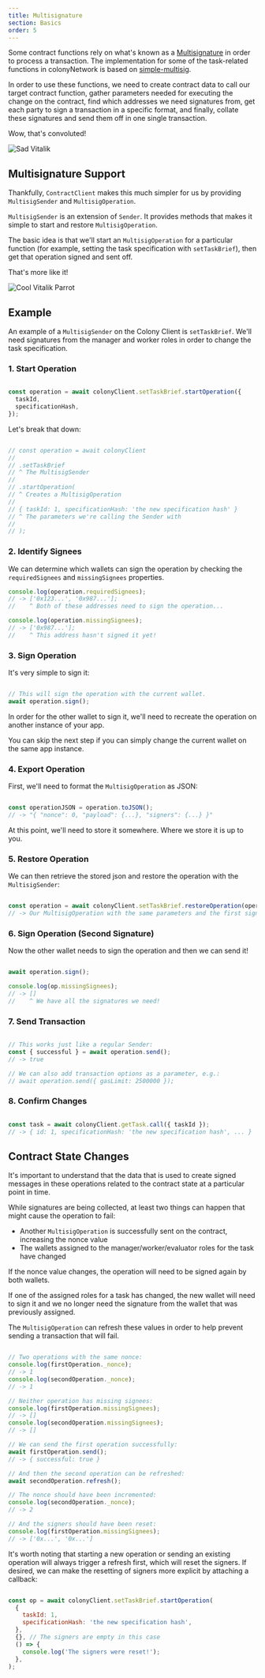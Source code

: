 ```yaml
---
title: Multisignature
section: Basics
order: 5
---
```


Some contract functions rely on what's known as a [Multisignature](https://en.wikipedia.org/wiki/Multisignature) in order to process a transaction. The implementation for some of the task-related functions in colonyNetwork is based on [simple-multisig](https://github.com/christianlundkvist/simple-multisig).

In order to use these functions, we need to create contract data to call our target contract function, gather parameters needed for executing the change on the contract, find which addresses we need signatures from, get each party to sign a transaction in a specific format, and finally, collate these signatures and send them off in one single transaction.

Wow, that's convoluted!

![Sad Vitalik](img/sad_vitalik.gif)

## Multisignature Support

Thankfully, `ContractClient` makes this much simpler for us by providing `MultisigSender` and `MultisigOperation`.

`MultisigSender` is an extension of `Sender`. It provides methods that makes it simple to start and restore `MultisigOperation`.

The basic idea is that we'll start an `MultisigOperation` for a particular function (for example, setting the task specification with `setTaskBrief`), then get that operation signed and sent off.

That's more like it!

![Cool Vitalik Parrot](img/cool_vitalik_parrot.gif)

## Example

An example of a `MultisigSender` on the Colony Client is `setTaskBrief`. We'll need signatures from the manager and worker roles in order to change the task specification.

### 1. Start Operation

```js

const operation = await colonyClient.setTaskBrief.startOperation({
  taskId,
  specificationHash,
});

```

Let's break that down:

```js

// const operation = await colonyClient
//
// .setTaskBrief
// ^ The MultisigSender
//
// .startOperation(
// ^ Creates a MultisigOperation
//
// { taskId: 1, specificationHash: 'the new specification hash' }
// ^ The parameters we're calling the Sender with
//
// );

```

### 2. Identify Signees

We can determine which wallets can sign the operation by checking the `requiredSignees` and `missingSignees` properties.

```js
console.log(operation.requiredSignees);
// -> ['0x123...', '0x987...'];
//    ^ Both of these addresses need to sign the operation...

console.log(operation.missingSignees);
// -> ['0x987...'];
//    ^ This address hasn't signed it yet!
```

### 3. Sign Operation

It's very simple to sign it:

```js

// This will sign the operation with the current wallet.
await operation.sign();

```

In order for the other wallet to sign it, we'll need to recreate the operation on another instance of your app.

You can skip the next step if you can simply change the current wallet on the same app instance.

### 4. Export Operation

First, we'll need to format the `MultisigOperation` as JSON:

```js

const operationJSON = operation.toJSON();
// -> "{ "nonce": 0, "payload": {...}, "signers": {...} }"

```

At this point, we'll need to store it somewhere. Where we store it is up to you.

### 5. Restore Operation

We can then retrieve the stored json and restore the operation with the `MultisigSender`:

```js

const operation = await colonyClient.setTaskBrief.restoreOperation(operationJSON);
// -> Our MultisigOperation with the same parameters and the first signature already in place.

```

### 6. Sign Operation (Second Signature)

Now the other wallet needs to sign the operation and then we can send it!

```js

await operation.sign();

console.log(op.missingSignees);
// -> []
//    ^ We have all the signatures we need!

```

### 7. Send Transaction

```js

// This works just like a regular Sender:
const { successful } = await operation.send();
// -> true

// We can also add transaction options as a parameter, e.g.:
// await operation.send({ gasLimit: 2500000 });

```

### 8. Confirm Changes

```js

const task = await colonyClient.getTask.call({ taskId });
// -> { id: 1, specificationHash: 'the new specification hash', ... }

```

## Contract State Changes

It's important to understand that the data that is used to create signed messages in these operations related to the contract state at a particular point in time.

While signatures are being collected, at least two things can happen that might cause the operation to fail:

* Another `MultisigOperation` is successfully sent on the contract, increasing the nonce value
* The wallets assigned to the manager/worker/evaluator roles for the task have changed

If the nonce value changes, the operation will need to be signed again by both wallets.

If one of the assigned roles for a task has changed, the new wallet will need to sign it and we no longer need the signature from the wallet that was previously assigned.

The `MultisigOperation` can refresh these values in order to help prevent sending a transaction that will fail.

```js

// Two operations with the same nonce:
console.log(firstOperation._nonce);
// -> 1
console.log(secondOperation._nonce);
// -> 1

// Neither operation has missing signees:
console.log(firstOperation.missingSignees);
// -> []
console.log(secondOperation.missingSignees);
// -> []

// We can send the first operation successfully:
await firstOperation.send();
// -> { successful: true }

// And then the second operation can be refreshed:
await secondOperation.refresh();

// The nonce should have been incremented:
console.log(secondOperation._nonce);
// -> 2

// And the signers should have been reset:
console.log(firstOperation.missingSignees);
// -> ['0x...', '0x...']

```

It's worth noting that starting a new operation or sending an existing operation will always trigger a refresh first, which will reset the signers. If desired, we can make the resetting of signers more explicit by attaching a callback:

```js

const op = await colonyClient.setTaskBrief.startOperation(
  {
    taskId: 1,
    specificationHash: 'the new specification hash',
  },
  {}, // The signers are empty in this case
  () => {
    console.log('The signers were reset!');
  },
);

```
